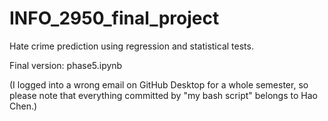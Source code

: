 # INFO_2950_final_project
Hate crime prediction using regression and statistical tests.

Final version: phase5.ipynb

(I logged into a wrong email on GitHub Desktop for a whole semester, so please note that everything committed by "my bash script" belongs to Hao Chen.)
